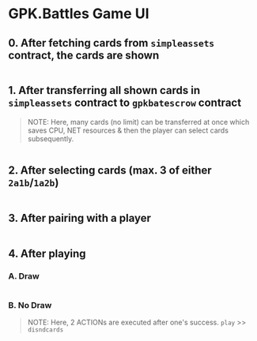 # GPK.Battles Game UI
## 0. After fetching cards from `simpleassets` contract, the cards are shown
<p align="center">
  <img src="0_players_cards_after_fetch.png" alt="" width="" height="">
</p>

## 1. After transferring all shown cards in `simpleassets` contract to `gpkbatescrow` contract
> NOTE: Here, many cards (no limit) can be transferred at once which saves CPU, NET resources & then the player can select cards subsequently.

<p align="center">
  <img src="1_players_cards_after_transfer.png" alt="" width="" height="">
</p>

## 2. After selecting cards (max. 3 of either `2a1b`/`1a2b`)
<p align="center">
  <img src="2_players_cards_after_sel_cards.png" alt="" width="" height="">
</p>

## 3. After pairing with a player
<p align="center">
  <img src="3_players_cards_display_after_pairing.png" alt="" width="" height="">
</p>

## 4. After playing
### A. Draw
<p align="center">
  <img src="4_1_players_cards_display_after_playing_draw.png" alt="" width="" height="">
</p>

### B. No Draw
> NOTE: Here, 2 ACTIONs are executed after one's success. `play` >> `disndcards`

<p align="center">
  <img src="4_2_players_cards_display_after_playing_nodraw.png" alt="" width="" height="">
</p>